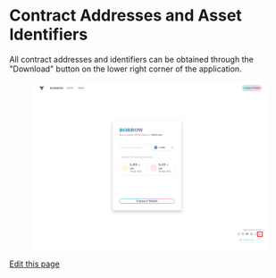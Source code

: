 # Contract Addresses and Asset Identifiers

All contract addresses and identifiers can be obtained through the "Download" button on the lower right corner of the application.

<figure class="image" align = "center">
  <img src="../assets/addresses.png" alt="download button" title="download addresses and identifiers">
</figure>

[Edit this page](https://github.com/yieldprotocol/docs-v2/edit/main/developers/addresses.md)